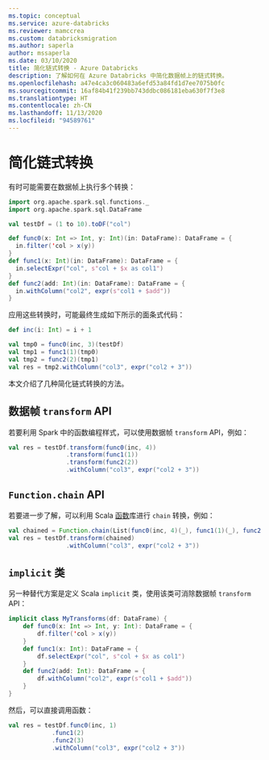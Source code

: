 ```yaml
---
ms.topic: conceptual
ms.service: azure-databricks
ms.reviewer: mamccrea
ms.custom: databricksmigration
ms.author: saperla
author: mssaperla
ms.date: 03/10/2020
title: 简化链式转换 - Azure Databricks
description: 了解如何在 Azure Databricks 中简化数据帧上的链式转换。
ms.openlocfilehash: a47e4ca3c060483a6efd53a84fd1d7ee7075b0fc
ms.sourcegitcommit: 16af84b41f239bb743ddbc086181eba630f7f3e8
ms.translationtype: HT
ms.contentlocale: zh-CN
ms.lasthandoff: 11/13/2020
ms.locfileid: "94589761"
---
```

# <a name="simplify-chained-transformations"></a>简化链式转换

有时可能需要在数据帧上执行多个转换：

```scala
import org.apache.spark.sql.functions._
import org.apache.spark.sql.DataFrame

val testDf = (1 to 10).toDF("col")

def func0(x: Int => Int, y: Int)(in: DataFrame): DataFrame = {
  in.filter('col > x(y))
}
def func1(x: Int)(in: DataFrame): DataFrame = {
  in.selectExpr("col", s"col + $x as col1")
}
def func2(add: Int)(in: DataFrame): DataFrame = {
  in.withColumn("col2", expr(s"col1 + $add"))
}
```

应用这些转换时，可能最终生成如下所示的面条式代码：

```scala
def inc(i: Int) = i + 1

val tmp0 = func0(inc, 3)(testDf)
val tmp1 = func1(1)(tmp0)
val tmp2 = func2(2)(tmp1)
val res = tmp2.withColumn("col3", expr("col2 + 3"))
```

本文介绍了几种简化链式转换的方法。

## <a name="dataframe-transform-api"></a>数据帧 `transform` API

若要利用 Spark 中的函数编程样式，可以使用数据帧 `transform` API，例如：

```scala
val res = testDf.transform(func0(inc, 4))
                .transform(func1(1))
                .transform(func2(2))
                .withColumn("col3", expr("col2 + 3"))
```

## <a name="functionchain-api"></a>`Function.chain` API

若要进一步了解，可以利用 Scala [函数](https://www.scala-lang.org/api/current/scala/Function$.html)库进行 `chain` 转换，例如：

```scala
val chained = Function.chain(List(func0(inc, 4)(_), func1(1)(_), func2(2)(_)))
val res = testDf.transform(chained)
                .withColumn("col3", expr("col2 + 3"))
```

## <a name="implicit-class"></a>`implicit` 类

另一种替代方案是定义 Scala `implicit` 类，使用该类可消除数据帧 `transform` API：

```scala
implicit class MyTransforms(df: DataFrame) {
    def func0(x: Int => Int, y: Int): DataFrame = {
        df.filter('col > x(y))
    }
    def func1(x: Int): DataFrame = {
        df.selectExpr("col", s"col + $x as col1")
    }
    def func2(add: Int): DataFrame = {
        df.withColumn("col2", expr(s"col1 + $add"))
    }
}
```

然后，可以直接调用函数：

```scala
val res = testDf.func0(inc, 1)
            .func1(2)
            .func2(3)
            .withColumn("col3", expr("col2 + 3"))
```
